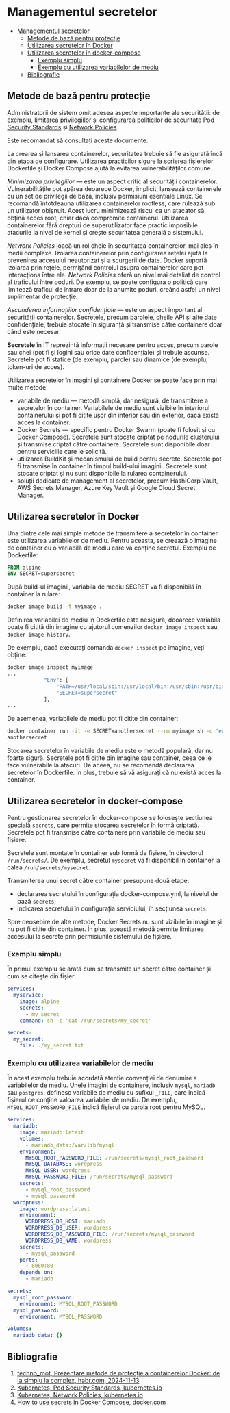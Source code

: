 # Managementul secretelor

- [Managementul secretelor](#managementul-secretelor)
  - [Metode de bază pentru protecție](#metode-de-bază-pentru-protecție)
  - [Utilizarea secretelor în Docker](#utilizarea-secretelor-în-docker)
  - [Utilizarea secretelor în docker-compose](#utilizarea-secretelor-în-docker-compose)
    - [Exemplu simplu](#exemplu-simplu)
    - [Exemplu cu utilizarea variabilelor de mediu](#exemplu-cu-utilizarea-variabilelor-de-mediu)
  - [Bibliografie](#bibliografie)

## Metode de bază pentru protecție

Administratorii de sistem omit adesea aspecte importante ale securității: de exemplu, limitarea privilegiilor și configurarea politicilor de securitate [Pod Security Standards](https://kubernetes.io/docs/concepts/security/pod-security-standards/) și [Network Policies](https://kubernetes.io/docs/concepts/services-networking/network-policies/).

Este recomandat să consultați aceste documente.

La crearea și lansarea containerelor, securitatea trebuie să fie asigurată încă din etapa de configurare. Utilizarea practicilor sigure la scrierea fișierelor Dockerfile și Docker Compose ajută la evitarea vulnerabilităților comune.

*Minimizarea privilegiilor* — este un aspect critic al securității containerelor. Vulnerabilitățile pot apărea deoarece Docker, implicit, lansează containerele cu un set de privilegii de bază, inclusiv permisiuni esențiale Linux. Se recomandă întotdeauna utilizarea containerelor rootless, care rulează sub un utilizator obișnuit. Acest lucru minimizează riscul ca un atacator să obțină acces root, chiar dacă compromite containerul. Utilizarea containerelor fără drepturi de superutilizator face practic imposibile atacurile la nivel de kernel și crește securitatea generală a sistemului.

*Network Policies* joacă un rol cheie în securitatea containerelor, mai ales în medii complexe. Izolarea containerelor prin configurarea rețelei ajută la prevenirea accesului neautorizat și a scurgerii de date. Docker suportă izolarea prin rețele, permițând controlul asupra containerelor care pot interacționa între ele. *Network Policies* oferă un nivel mai detaliat de control al traficului între poduri. De exemplu, se poate configura o politică care limitează traficul de intrare doar de la anumite poduri, creând astfel un nivel suplimentar de protecție.

*Ascunderea informațiilor confidențiale* — este un aspect important al securității containerelor. Secretele, precum parolele, cheile API și alte date confidențiale, trebuie stocate în siguranță și transmise către containere doar când este necesar.

**Secretele** în IT reprezintă informații necesare pentru acces, precum parole sau chei (pot fi și logini sau orice date confidențiale) și trebuie ascunse. Secretele pot fi statice (de exemplu, parole) sau dinamice (de exemplu, token-uri de acces).

Utilizarea secretelor în imagini și containere Docker se poate face prin mai multe metode:

- variabile de mediu — metodă simplă, dar nesigură, de transmitere a secretelor în container. Variabilele de mediu sunt vizibile în interiorul containerului și pot fi citite ușor din interior sau din exterior, dacă există acces la container.
- Docker Secrets — specific pentru Docker Swarm (poate fi folosit și cu Docker Compose). Secretele sunt stocate criptat pe nodurile clusterului și transmise criptat către containere. Secretele sunt disponibile doar pentru serviciile care le solicită.
- utilizarea BuildKit și mecanismului de build pentru secrete. Secretele pot fi transmise în container în timpul build-ului imaginii. Secretele sunt stocate criptat și nu sunt disponibile la rularea containerului.
- soluții dedicate de management al secretelor, precum HashiCorp Vault, AWS Secrets Manager, Azure Key Vault și Google Cloud Secret Manager.

## Utilizarea secretelor în Docker

Una dintre cele mai simple metode de transmitere a secretelor în container este utilizarea variabilelor de mediu. Pentru aceasta, se creează o imagine de container cu o variabilă de mediu care va conține secretul. Exemplu de Dockerfile:

```Dockerfile
FROM alpine
ENV SECRET=supersecret
```

După build-ul imaginii, variabila de mediu SECRET va fi disponibilă în container la rulare:

```bash
docker image build -t myimage .
```

Definirea variabilei de mediu în Dockerfile este nesigură, deoarece variabila poate fi citită din imagine cu ajutorul comenzilor `docker image inspect` sau `docker image history`.

De exemplu, dacă executați comanda `docker inspect` pe imagine, veți obține:

```bash
docker image inspect myimage
...
            "Env": [
                "PATH=/usr/local/sbin:/usr/local/bin:/usr/sbin:/usr/bin:/sbin:/bin",
                "SECRET=supersecret"
            ],
...
```

De asemenea, variabilele de mediu pot fi citite din container:

```bash
docker container run -it -e SECRET=anothersecret --rm myimage sh -c 'echo $SECRET'
anothersecret
```

Stocarea secretelor în variabile de mediu este o metodă populară, dar nu foarte sigură. Secretele pot fi citite din imagine sau container, ceea ce le face vulnerabile la atacuri. De aceea, nu se recomandă declararea secretelor în Dockerfile. În plus, trebuie să vă asigurați că nu există acces la container.

## Utilizarea secretelor în docker-compose

Pentru gestionarea secretelor în docker-compose se folosește secțiunea specială `secrets`, care permite stocarea secretelor în formă criptată. Secretele pot fi transmise către containere prin variabile de mediu sau fișiere.

Secretele sunt montate în container sub formă de fișiere, în directorul `/run/secrets/`. De exemplu, secretul `mysecret` va fi disponibil în container la calea `/run/secrets/mysecret`.

Transmiterea unui secret către container presupune două etape:

- declararea secretului în configurația docker-compose.yml, la nivelul de bază `secrets`;
- indicarea secretului în configurația serviciului, în secțiunea `secrets`.

Spre deosebire de alte metode, Docker Secrets nu sunt vizibile în imagine și nu pot fi citite din container. În plus, această metodă permite limitarea accesului la secrete prin permisiunile sistemului de fișiere.

### Exemplu simplu

În primul exemplu se arată cum se transmite un secret către container și cum se citește din fișier.

```yaml
services:
  myservice:
    image: alpine
    secrets:
      - my_secret
    command: sh -c 'cat /run/secrets/my_secret'

secrets:
  my_secret:
    file: ./my_secret.txt
```

### Exemplu cu utilizarea variabilelor de mediu

În acest exemplu trebuie acordată atenție convenției de denumire a variabilelor de mediu. Unele imagini de containere, inclusiv `mysql`, `mariadb` sau `postgres`, definesc variabile de mediu cu sufixul `_FILE`, care indică fișierul ce conține valoarea variabilei de mediu. De exemplu, `MYSQL_ROOT_PASSWORD_FILE` indică fișierul cu parola root pentru MySQL.

```yaml
services:
  mariadb:
    image: mariadb:latest
    volumes:
      - mariadb_data:/var/lib/mysql
    environment:
      MYSQL_ROOT_PASSWORD_FILE: /run/secrets/mysql_root_password
      MYSQL_DATABASE: wordpress
      MYSQL_USER: wordpress
      MYSQL_PASSWORD_FILE: /run/secrets/mysql_password
    secrets:
      - mysql_root_password
      - mysql_password
  wordpress:
    image: wordpress:latest
    environment:
      WORDPRESS_DB_HOST: mariadb
      WORDPRESS_DB_USER: wordpress
      WORDPRESS_DB_PASSWORD_FILE: /run/secrets/mysql_password
      WORDPRESS_DB_NAME: wordpress
    secrets:
      - mysql_password
    ports:
      - 8080:80
    depends_on:
      - mariadb

secrets:
  mysql_root_password:
    environment: MYSQL_ROOT_PASSWORD
  mysql_password:
    environment: MYSQL_PASSWORD

volumes:
  mariadb_data: {}
```

## Bibliografie

1. [techno_mot, Prezentare metode de protecție a containerelor Docker: de la simplu la complex, habr.com, 2024-11-13](https://habr.com/ru/companies/selectel/articles/854850/)
2. [Kubernetes, Pod Security Standards, kubernetes.io](https://kubernetes.io/docs/concepts/security/pod-security-standards/)
3. [Kubernetes, Network Policies, kubernetes.io](https://kubernetes.io/docs/concepts/services-networking/network-policies/)
4. [How to use secrets in Docker Compose, docker.com](https://docs.docker.com/compose/how-tos/use-secrets/)
